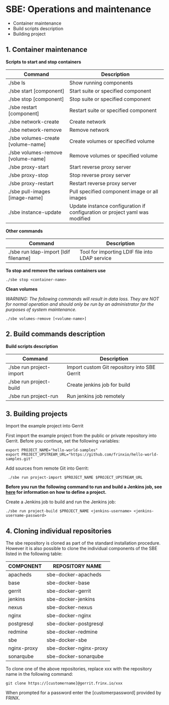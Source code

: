 # SBE: Operations and maintenance

*   Container maintenance
*   Build scripts description
*   Building project

## 1\. Container maintenance

**Scripts to start and stop containers**

| Command                            | Description                                                                 |
| ---------------------------------- | --------------------------------------------------------------------------- |
| ./sbe ls                           | Show running components                                                     |
| ./sbe start [component]            | Start suite or specified component                                          |
| ./sbe stop [component]             | Stop suite or specified component                                           |
| ./sbe restart [component]          | Restart suite or specified component                                        |
| ./sbe network-create               | Create network                                                              |
| ./sbe network-remove               | Remove network                                                              |
| ./sbe volumes-create [volume-name] | Create volumes or specified volume                                          |
| ./sbe volumes-remove [volume-name] | Remove volumes or specified volume                                          |
| ./sbe proxy-start                  | Start reverse proxy server                                                  |
| ./sbe proxy-stop                   | Stop reverse proxy server                                                   |
| ./sbe proxy-restart                | Restart reverse proxy server                                                |
| ./sbe pull-images [image-name]     | Pull specified component image or all images                                |
| ./sbe instance-update              | Update instance configuration if configuration or project yaml was modified |

**Other commands**

| Command                               | Description                                    |
| ------------------------------------- | ---------------------------------------------- |
| ./sbe run ldap-import [ldif filename] | Tool for importing LDIF file into LDAP service |

**To stop and remove the various containers use**

    ./sbe stop <container-name>
    

**Clean volumes**

*WARNING: The following commands will result in data loss. They are NOT for normal operation and should only be run by an administrator for the purposes of system maintenance.*

    ./sbe volumes-remove [<volume-name>]  
    

## 2\. Build commands description

**Build scripts description**

| Command                  | Description                                  |
| ------------------------ | -------------------------------------------- |
| ./sbe run project-import | Import custom Git repository into SBE Gerrit |
| ./sbe run project-build  | Create jenkins job for build                 |
| ./sbe run project-run    | Run jenkins job remotely                     |

## 3\. Building projects

Import the example project into Gerrit

First import the example project from the public or private repository into Gerrit. Before you continue, set the following variables:

    export PROJECT_NAME="hello-world-samples"
    export PROJECT_UPSTREAM_URL="https://github.com/frinxio/hello-world-samples.git"
    

Add sources from remote Git into Gerrit:

     ./sbe run project-import $PROJECT_NAME $PROJECT_UPSTREAM_URL
    

**Before you run the following command to run and build a Jenkins job, see [here][1] for information on how to define a project.**

Create a Jenkins job to build and run the Jenkins job:

    ./sbe run project-build $PROJECT_NAME <jenkins-username> <jenkins-username-password>
    

## 4\. Cloning individual repositories

The sbe repository is cloned as part of the standard installation procedure. However it is also possible to clone the individual components of the SBE listed in the following table:

| COMPONENT   | REPOSITORY NAME        |
| ----------- | ---------------------- |
| apacheds    | sbe-docker-apacheds    |
| base        | sbe-docker-base        |
| gerrit      | sbe-docker-gerrit      |
| jenkins     | sbe-docker-jenkins     |
| nexus       | sbe-docker-nexus       |
| nginx       | sbe-docker-nginx       |
| postgresql  | sbe-docker-postgresql  |
| redmine     | sbe-docker-redmine     |
| sbe         | sbe-docker-sbe         |
| nginx-proxy | sbe-docker-nginx-proxy |
| sonarqube   | sbe-docker-sonarqube   |

To clone one of the above repositories, replace xxx with the repository name in the following command:

    git clone https://[customername]@gerrit.frinx.io/xxx
    

When prompted for a password enter the [customerpassword] provided by FRINX.

 [1]: https://frinx.io/frinx-documents/sbe-project-definition.html
